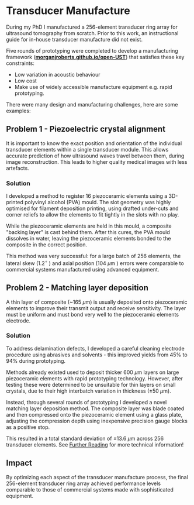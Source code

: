 # Transducer Manufacture

During my PhD I manufactured a 256-element transducer ring array for ultrasound tomography from scratch. Prior to this work, an instructional guide for in-house transducer manufacture did not exist.

Five rounds of prototyping were completed to develop a manufacturing framework (**[morganjroberts.github.io/open-UST](https://morganjroberts.github.io/open-UST/)**) that satisfies these key constraints:

- Low variation in acoustic behaviour
- Low cost
- Make use of widely accessible manufacture equipment e.g. rapid prototyping.

There were many design and manufacturing challenges, here are some examples:

## Problem 1 - Piezoelectric crystal alignment

It is important to know the exact position and orientation of the individual transducer elements within a single transducer module. This allows accurate prediction of how ultrasound waves travel between them, during image reconstruction. This leads to higher quality medical images with less artefacts.

### Solution

I developed a method to register 16 piezoceramic elements using a 3D-printed polyvinyl alcohol (PVA) mould. The slot geometry was highly optimised for filament deposition printing, using drafted under-cuts and corner reliefs to allow the elements to fit tightly in the slots with no play.

While the piezoceramic elements are held in this mould, a composite "backing layer" is cast behind them. After this cures, the PVA mould dissolves in water, leaving the piezoceramic elements bonded to the composite in the correct position.

This method was very successful: for a large batch of 256 elements, the lateral skew (1.2$^{\circ}$ ) and axial position (104 $\mu$m ) errors were comparable to commercial systems manufactured using advanced equipment.

## Problem 2 - Matching layer deposition

A thin layer of composite (~165 $\mu$m) is usually deposited onto piezoceramic elements to improve their transmit output and receive sensitivity. The layer must be uniform and must bond very well to the piezoceramic elements electrode.

### Solution

To address delamination defects, I developed a careful cleaning electrode procedure using abrasives and solvents - this improved yields from 45% to 94% during prototyping.

Methods already existed used to deposit thicker 600 $\mu$m layers on large piezoceramic elements with rapid prototyping technology. However, after testing these were determined to be unsuitable for thin layers on small crystals, due to their high interbatch variation in thickness ($\pm$50 $\mu$m).

Instead, through several rounds of prototyping I developed a novel matching layer deposition method. The composite layer was blade coated and then compressed onto the piezoceramic element using a glass plate, adjusting the compression depth using inexpensive precision gauge blocks as a positive stop.

This resulted in a total standard deviation of $\pm$13.6 $\mu$m across 256 transducer elements. See [Further Reading](publications.md) for more technical information!

## Impact

By optimizing each aspect of the transducer manufacture process, the final 256-element transducer ring array achieved performance levels comparable to those of commercial systems made with sophisticated equipment.